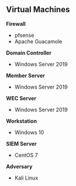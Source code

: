 ## Virtual Machines
**Firewall**  
* pfsense
* Apache Guacamole

**Domain Controller**  
* Windows Server 2019

**Member Server**  
* Windows Server 2019

**WEC Server**  
* Windows Server 2019

**Workstation**  
* Windows 10

**SIEM Server**  
* CentOS 7

**Adversary**  
* Kali Linux